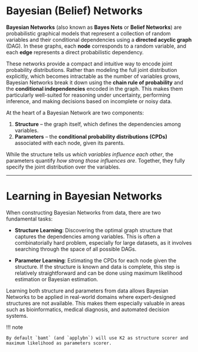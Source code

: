 # Bayesian (Belief) Networks

**Bayesian Networks** (also known as **Bayes Nets** or **Belief Networks**) are probabilistic graphical models 
that represent a collection of random variables and their conditional dependencies using a **directed acyclic graph** (DAG).
In these graphs, each **node** corresponds to a random variable, and each **edge** represents a direct probabilistic dependency.

These networks provide a compact and intuitive way to encode joint probability distributions. 
Rather than modeling the full joint distribution explicitly, which becomes intractable as the number of variables grows, 
Bayesian Networks break it down using the **chain rule of probability** and the **conditional independencies** encoded
in the graph. This makes them particularly well-suited for reasoning under uncertainty, performing inference, 
and making decisions based on incomplete or noisy data.

At the heart of a Bayesian Network are two components:

1. **Structure** – the graph itself, which defines the dependencies among variables.
2. **Parameters** – the **conditional probability distributions (CPDs)** associated with each node, given its parents.

While the structure tells us *which variables influence each other*, 
the parameters quantify *how strong those influences are*. 
Together, they fully specify the joint distribution over the variables.

---

# Learning in Bayesian Networks

When constructing Bayesian Networks from data, there are two fundamental tasks:

- **Structure Learning**: 
Discovering the optimal graph structure that captures the dependencies among variables. 
This is often a combinatorially hard problem, especially for large datasets, 
as it involves searching through the space of all possible DAGs.
  
- **Parameter Learning**: 
Estimating the CPDs for each node given the structure. 
If the structure is known and data is complete, this step is relatively straightforward and 
can be done using maximum likelihood estimation or Bayesian estimation.

Learning both structure and parameters from data allows Bayesian Networks to be applied in real-world domains
where expert-designed structures are not available. 
This makes them especially valuable in areas such as bioinformatics, medical diagnosis, and automated decision systems.

!!! note

    By default `bamt` (and `applybn`) will use K2 as structure scorer and maximum likelihood as parameters scorer.